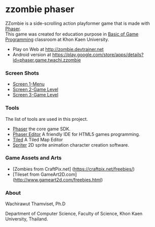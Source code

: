# zzombie phaser

ZZombie is a side-scrolling action playformer game that is made with [Phaser](http://phaser.io/).  
This game was created for education purpose in [Basic of Game Programming](http://webclass.devtrainer.net/webclass/learn-home/322218) classroom at Khon Kaen University.

* Play on Web at http://zombie.devtrainer.net
* Android version at https://play.google.com/store/apps/details?id=phaser.game.twachi.zzombie

### Screen Shots
 * [Screen 1-Menu](http://202.28.94.41/zombie/scr/web_src01.png)
 * [Screen 2-Game Level ](http://202.28.94.41/zombie/scr/web_src02.png)
 * [Screen 3-Game Level ](http://202.28.94.41/zombie/scr/web_src03.png)
 
### Tools
The list of tools are used in this project.

* [Phaser](https://github.com/photonstorm/phaser) the core game SDK.
* [Phaser Editor](http://phasereditor.boniatillo.com/) A friendly IDE for HTML5 games programming.
* [Tiled](http://www.mapeditor.org/) A Tiled Map Editor
* [Spriter](https://brashmonkey.com/) 2D sprite animation character creation software.

### Game Assets and Arts

* [Zombies from CraftPix.net] (https://craftpix.net/freebies/)
* [Tileset from GameArt2D.com] (http://www.gameart2d.com/freebies.html) 

### About
Wachirawut Thamviset, Ph.D

Department of Computer Science,
Faculty of Science, Khon Kaen University, Thailand.
